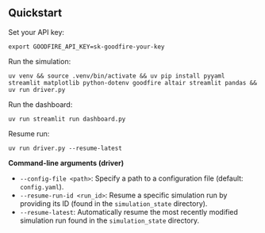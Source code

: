 ## Quickstart

Set your API key:
```
export GOODFIRE_API_KEY=sk-goodfire-your-key
```

Run the simulation:
```
uv venv && source .venv/bin/activate && uv pip install pyyaml streamlit matplotlib python-dotenv goodfire altair streamlit pandas && uv run driver.py
```

Run the dashboard:
```
uv run streamlit run dashboard.py
```

Resume run:
```
uv run driver.py --resume-latest
```

**Command-line arguments (driver)**

*   `--config-file <path>`: Specify a path to a configuration file (default: `config.yaml`).
*   `--resume-run-id <run_id>`: Resume a specific simulation run by providing its ID (found in the `simulation_state` directory).
*   `--resume-latest`: Automatically resume the most recently modified simulation run found in the `simulation_state` directory.
